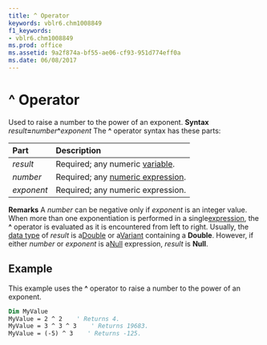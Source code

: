 ```yaml
---
title: ^ Operator
keywords: vblr6.chm1008849
f1_keywords:
- vblr6.chm1008849
ms.prod: office
ms.assetid: 9a2f874a-bf55-ae06-cf93-951d774eff0a
ms.date: 06/08/2017
---
```



# ^ Operator



Used to raise a number to the power of an exponent.
 **Syntax**
 _result_**=**_number_**^**_exponent_
The **^** operator syntax has these parts:


|**Part**|**Description**|
|:-----|:-----|
| _result_|Required; any numeric [variable](vbe-glossary.md).|
| _number_|Required; any [numeric expression](vbe-glossary.md).|
| _exponent_|Required; any numeric expression.|
 **Remarks**
A  _number_ can be negative only if _exponent_ is an integer value. When more than one exponentiation is performed in a single[expression](vbe-glossary.md), the **^** operator is evaluated as it is encountered from left to right.
Usually, the [data type](vbe-glossary.md) of _result_ is a[Double](vbe-glossary.md) or a[Variant](vbe-glossary.md) containing a **Double**. However, if either _number_ or _exponent_ is a[Null](vbe-glossary.md) expression, _result_ is **Null**.

## Example

This example uses the **^** operator to raise a number to the power of an exponent.


```vb
Dim MyValue
MyValue = 2 ^ 2    ' Returns 4.
MyValue = 3 ^ 3 ^ 3    ' Returns 19683.
MyValue = (-5) ^ 3    ' Returns -125.


```


